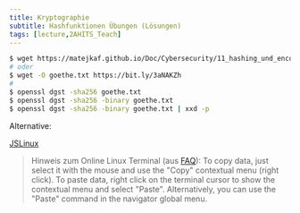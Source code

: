 ```yaml
---
title: Kryptographie
subtitle: Hashfunktionen Übungen (Lösungen)
tags: [lecture,2AHITS_Teach]
---
```




```bash
$ wget https://matejkaf.github.io/Doc/Cybersecurity/11_hashing_und_encoding/goethe.txt
# oder
$ wget -O goethe.txt https://bit.ly/3aNAKZh
#
$ openssl dgst -sha256 goethe.txt
$ openssl dgst -sha256 -binary goethe.txt
$ openssl dgst -sha256 -binary goethe.txt | xxd -p
```



Alternative: 

[JSLinux](https://bellard.org/jslinux/)

> Hinweis zum Online Linux Terminal (aus [FAQ](https://bellard.org/jslinux/faq.html)): To copy data, just select it with the mouse and use the "Copy" contextual menu (right click). To paste data, right click on the terminal cursor to show the contextual menu and select "Paste". Alternatively, you can use the "Paste" command in the navigator global menu.
